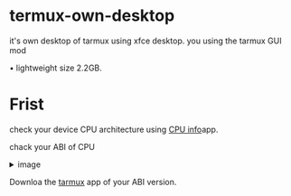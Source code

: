 # termux-own-desktop
it's own desktop of tarmux using xfce desktop. you using the tarmux GUI mod 

• lightweight size 2.2GB.
# Frist

 check your device CPU architecture using [CPU info](https://play.google.com/store/apps/details?id=com.kgurgul.cpuinfo)app.
 
chack your ABI of CPU
<details>
<summary>image</summary>
 
![image1](https://github.com/Iamnod/termux-on-desktop/assets/166691075/68bb34b8-7380-4621-ac8f-601cbc737589)

</details>

 Downloa the [tarmux](https://github.com/termux/termux-app/releases/tag/v0.118.0) app of your ABI version.

